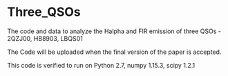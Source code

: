 # Three_QSOs
The code and data to analyze the Halpha and FIR emission of three QSOs - 2QZJ00, HB8903, LBQS01

The Code will be uploaded when the final version of the paper is accepted. 

This code is verified to run on Python 2.7, numpy 1.15.3, scipy 1.2.1



